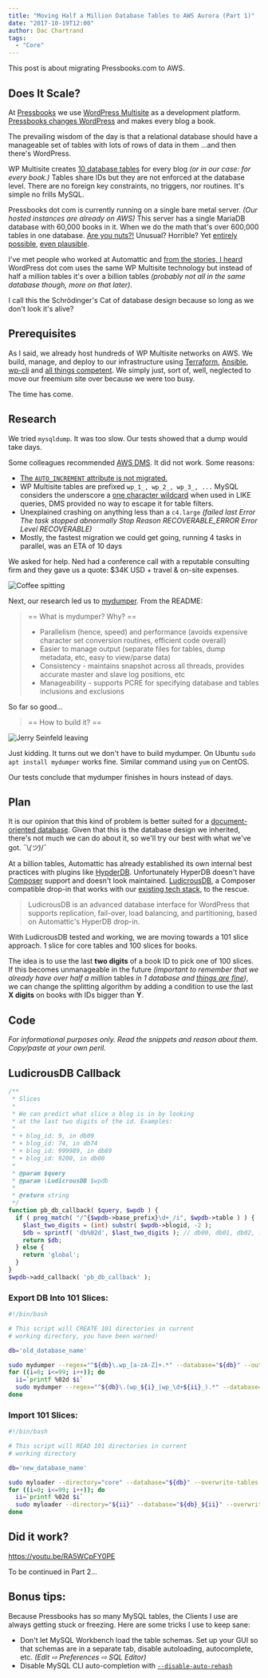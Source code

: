 ```yaml
---
title: "Moving Half a Million Database Tables to AWS Aurora (Part 1)"
date: "2017-10-19T12:00"
author: Dac Chartrand
tags:
  - "Core"
---
```


This post is about migrating Pressbooks.com to AWS.

## Does It Scale?

At [Pressbooks](/) we use
[WordPress Multisite](https://codex.wordpress.org/Create_A_Network) as a development
platform. [Pressbooks changes WordPress](https://github.com/pressbooks/pressbooks) and
makes every blog a book.

The prevailing wisdom of the day is that a relational database should have a manageable
set of tables with lots of rows of data in them ...and then there's WordPress.

WP Multisite creates
[10 database tables](https://codex.wordpress.org/Database_Description#Site_Specific_Tables)
for every blog _(or in our case: for every book.)_ Tables share IDs but they are not
enforced at the database level. There are no foreign key constraints, no triggers, nor
routines. It's simple no frills MySQL.

Pressbooks dot com is currently running on a single bare metal server. _(Our hosted
instances are already on AWS)_ This server has a single MariaDB database with 60,000 books
in it. When we do the math that's over 600,000 tables in one database.
[Are you nuts?!](https://www.askbjoernhansen.com/2008/02/14/10000_tables_in_one_mysql_database.html)
Unusual? Horrible? Yet
[entirely possible](https://dev.mysql.com/doc/refman/5.7/en/database-count-limit.html),
[even plausible](https://www.percona.com/blog/2017/10/01/one-million-tables-mysql-8-0/).

I've met people who worked at Automattic and
[from the stories, I heard](https://www.meetup.com/wp-mtl/events/240377606/) WordPress dot
com uses the same WP Multisite technology but instead of half a million tables it's over a
billion tables _(probably not all in the same database though, more on that later)_.

I call this the Schrödinger's Cat of database design because so long as we don't look it's
alive?

## Prerequisites

As I said, we already host hundreds of WP Multisite networks on AWS. We build, manage, and
deploy to our infrastructure using [Terraform](https://www.terraform.io/),
[Ansible](https://www.ansible.com/), [wp-cli](https://wp-cli.org/) and
[all things competent](https://github.com/roots/trellis). We simply just, sort of, well,
neglected to move our freemium site over because we were too busy.

The time has come.

## Research

We tried `mysqldump`. It was too slow. Our tests showed that a dump would take days.

Some colleagues recommended [AWS DMS](https://aws.amazon.com/dms/). It did not work. Some
reasons:

- [The `AUTO_INCREMENT` attribute is not migrated.](https://docs.aws.amazon.com/dms/latest/userguide/CHAP_Source.MySQL.html#CHAP_Source.MySQL.Limitations)
- WP Multisite tables are prefixed `wp_1_, wp_2_, wp_3_, ...` MySQL considers the
  underscore a
  [one character wildcard](https://stackoverflow.com/questions/8236818/why-does-underscore-match-hyphen)
  when used in LIKE queries, DMS provided no way to escape it for table filters.
- Unexplained crashing on anything less than a `c4.large` _(failed last Error The task
  stopped abnormally Stop Reason RECOVERABLE_ERROR Error Level RECOVERABLE)_
- Mostly, the fastest migration we could get going, running 4 tasks in parallel, was an
  ETA of 10 days

We asked for help. Ned had a conference call with a reputable consulting firm and they gave us a quote: $34K USD + travel & on-site
expenses.

![Coffee spitting ](/images/coffee-spitting.gif)

Next, our research led us to [mydumper](https://github.com/maxbube/mydumper). From the
README:

> == What is mydumper? Why? ==
>
> - Parallelism (hence, speed) and performance (avoids expensive character set conversion
>   routines, efficient code overall)
> - Easier to manage output (separate files for tables, dump metadata, etc, easy to
>   view/parse data)
> - Consistency - maintains snapshot across all threads, provides accurate master and
>   slave log positions, etc
> - Manageability - supports PCRE for specifying database and tables inclusions and
>   exclusions

So far so good...

> \== How to build it? ==

![Jerry Seinfeld leaving](/images/jerry-seinfeld-leaving.gif)

Just kidding. It turns out we don't have to build mydumper. On
Ubuntu `sudo apt install mydumper` works fine. Similar command using `yum` on CentOS.

Our tests conclude that mydumper finishes in hours instead of days.

## Plan

It is our opinion that this kind of problem is better suited for a
[document-oriented database](https://en.wikipedia.org/wiki/Document-oriented_database).
Given that this is the database design we inherited, there's not much we can do about it,
so we'll try our best with what we've got. ¯\\_(ツ)_/¯

At a billion tables, Automattic has already established its own internal best practices
with plugins like [HypderDB](https://github.com/Automattic/hyperdb). Unfortunately HyperDB
doesn't have [Composer](https://getcomposer.org/) support and doesn't look
maintained. [LudicrousDB](https://github.com/stuttter/ludicrousdb), a Composer compatible
drop-in that works with our [existing tech stack](https://github.com/roots/bedrock/), to
the rescue.

> LudicrousDB is an advanced database interface for WordPress that supports replication,
> fail-over, load balancing, and partitioning, based on Automattic's HyperDB drop-in.

With LudicrousDB tested and working, we are moving towards a 101 slice approach. 1 slice
for core tables and 100 slices for books.

The idea is to use the last **two digits** of a book ID to pick one of 100 slices. If this
becomes unmanageable in the future _(important to remember that we already have over half
a million_ tables _in 1 database and
[things are fine](https://knowyourmeme.com/memes/this-is-fine))_, we can change the
splitting algorithm by adding a condition to use the last **X digits** on books with IDs
bigger than **Y**.

## Code

_For informational purposes only. Read the snippets and reason about them. Copy/paste at
your own peril._

## LudicrousDB Callback

```php
/**
 * Slices
 *
 * We can predict what slice a blog is in by looking
 * at the last two digits of the id. Examples:
 *
 * + blog_id: 9, in db09
 * + blog_id: 74, in db74
 * + blog_id: 999989, in db89
 * + blog_id: 9200, in db00
 *
 * @param $query
 * @param \LudicrousDB $wpdb
 *
 * @return string
 */
function pb_db_callback( $query, $wpdb ) {
  if ( preg_match( "/^{$wpdb->base_prefix}\d+_/i", $wpdb->table ) ) {
    $last_two_digits = (int) substr( $wpdb->blogid, -2 );
    $db = sprintf( 'db%02d', $last_two_digits ); // db00, db01, db02, ..., db99
    return $db;
  } else {
    return 'global';
  }
}
$wpdb->add_callback( 'pb_db_callback' );
```

### Export DB Into 101 Slices:

```bash
#!/bin/bash

# This script will CREATE 101 directories in current
# working directory, you have been warned!

db='old_database_name'

sudo mydumper --regex="^${db}\.wp_[a-zA-Z]+.*" --database="${db}" --outputdir="core" --build-empty-files
for ((i=0; i<=99; i++)); do
  ii=`printf %02d $i`
  sudo mydumper --regex="^${db}\.(wp_${i}_|wp_\d+${ii}_).*" --database="${db}" --outputdir="${ii}" --build-empty-files
done
```

### Import 101 Slices:

```bash
#!/bin/bash

# This script will READ 101 directories in current
# working directory

db='new_database_name'

sudo myloader --directory="core" --database="${db}" --overwrite-tables
for ((i=0; i<=99; i++)); do
  ii=`printf %02d $i`
  sudo myloader --directory="${ii}" --database="${db}_${ii}" --overwrite-tables
done
```

## Did it work?

<https://youtu.be/RA5WCpFY0PE>

To be continued in Part 2...

## Bonus tips:

Because Pressbooks has so many MySQL tables, the Clients I use are always getting stuck or
freezing. Here are some tricks I use to keep sane:

- Don't let MySQL Workbench load the table schemas. Set up your GUI so that schemas are in
  a separate tab, disable autoloading, autocomplete, etc. _(Edit ⇨ Preferences ⇨ SQL
  Editor)_
- Disable MySQL CLI auto-completion
  with [`--disable-auto-rehash`](https://dev.mysql.com/doc/refman/5.7/en/mysql-command-options.html#option_mysql_auto-rehash)
